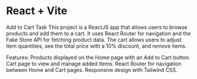 # React + Vite

Add to Cart Task
This project is a ReactJS app that allows users to browse products and add them to a cart. It uses React Router for navigation and the Fake Store API for fetching product data. The cart allows users to adjust item quantities, see the total price with a 10% discount, and remove items.

Features:
Products displayed on the Home page with an Add to Cart button.
Cart page to view and manage added items.
React Router for navigation between Home and Cart pages.
Responsive design with Tailwind CSS.
